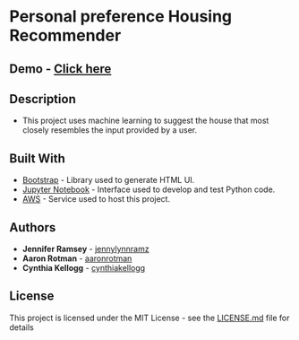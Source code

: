# Personal preference Housing Recommender

## Demo - [Click here](http://housing-recommender.jennylynnramz.com)

## Description
* This project uses machine learning to suggest the house that most closely resembles the input provided by a user.

## Built With

* [Bootstrap](https://getbootstrap.com/) - Library used to generate HTML UI.
* [Jupyter Notebook](https://jupyter.org/) - Interface used to develop and test Python code.
* [AWS](https://aws.amazon.com/) - Service used to host this project.


## Authors

* **Jennifer Ramsey** - [jennylynnramz](https://github.com/jennylynnramz)
* **Aaron Rotman** - [aaronrotman](https://github.com/aaronrotman)
* **Cynthia Kellogg** - [cynthiakellogg](https://github.com/cynthiakellogg)


## License

This project is licensed under the MIT License - see the [LICENSE.md](LICENSE.md) file for details
